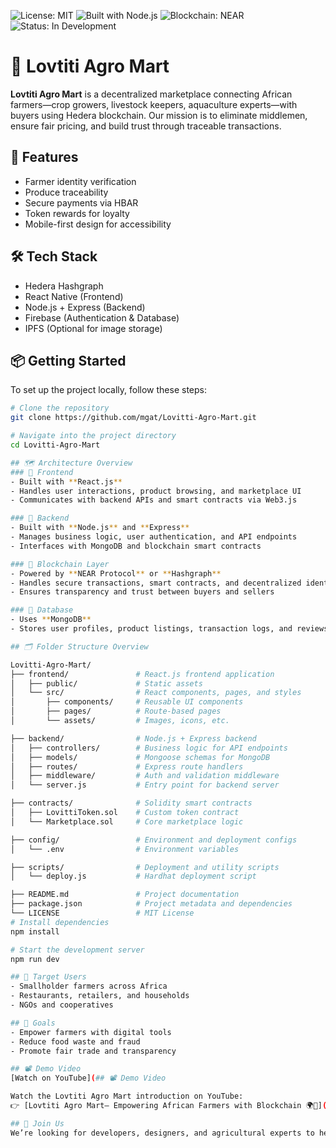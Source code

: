 ![License: MIT](https://img.shields.io/badge/License-MIT-yellow.svg)
![Built with Node.js](https://img.shields.io/badge/Node.js-Built-informational)
![Blockchain: NEAR](https://img.shields.io/badge/Blockchain-NEAR-informational)
![Status: In Development](https://img.shields.io/badge/Status-In_Development-informational)

# 🌾 Lovtiti Agro Mart 

**Lovtiti Agro Mart** is a decentralized marketplace connecting African farmers—crop growers, livestock keepers, aquaculture experts—with buyers using Hedera blockchain. Our mission is to eliminate middlemen, ensure fair pricing, and build trust through traceable transactions.

## 🚀 Features
- Farmer identity verification
- Produce traceability
- Secure payments via HBAR
- Token rewards for loyalty
- Mobile-first design for accessibility

## 🛠️ Tech Stack
- Hedera Hashgraph
- React Native (Frontend)
- Node.js + Express (Backend)
- Firebase (Authentication & Database)
- IPFS (Optional for image storage)

## 📦 Getting Started

To set up the project locally, follow these steps:

```bash
# Clone the repository
git clone https://github.com/mgat/Lovitti-Agro-Mart.git

# Navigate into the project directory
cd Lovitti-Agro-Mart

## 🗺 Architecture Overview
### 🔹 Frontend
- Built with **React.js**
- Handles user interactions, product browsing, and marketplace UI
- Communicates with backend APIs and smart contracts via Web3.js

### 🔹 Backend
- Built with **Node.js** and **Express**
- Manages business logic, user authentication, and API endpoints
- Interfaces with MongoDB and blockchain smart contracts

### 🔹 Blockchain Layer
- Powered by **NEAR Protocol** or **Hashgraph**
- Handles secure transactions, smart contracts, and decentralized identity
- Ensures transparency and trust between buyers and sellers

### 🔹 Database
- Uses **MongoDB**
- Stores user profiles, product listings, transaction logs, and reviews

## 🗂 Folder Structure Overview

Lovitti-Agro-Mart/
├── frontend/               # React.js frontend application
│   ├── public/             # Static assets
│   └── src/                # React components, pages, and styles
│       ├── components/     # Reusable UI components
│       ├── pages/          # Route-based pages
│       └── assets/         # Images, icons, etc.

├── backend/                # Node.js + Express backend
│   ├── controllers/        # Business logic for API endpoints
│   ├── models/             # Mongoose schemas for MongoDB
│   ├── routes/             # Express route handlers
│   ├── middleware/         # Auth and validation middleware
│   └── server.js           # Entry point for backend server

├── contracts/              # Solidity smart contracts
│   ├── LovittiToken.sol    # Custom token contract
│   └── Marketplace.sol     # Core marketplace logic

├── config/                 # Environment and deployment configs
│   └── .env                # Environment variables

├── scripts/                # Deployment and utility scripts
│   └── deploy.js           # Hardhat deployment script

├── README.md               # Project documentation
├── package.json            # Project metadata and dependencies
└── LICENSE                 # MIT License
# Install dependencies
npm install

# Start the development server
npm run dev

## 📍 Target Users
- Smallholder farmers across Africa
- Restaurants, retailers, and households
- NGOs and cooperatives

## 🎯 Goals
- Empower farmers with digital tools
- Reduce food waste and fraud
- Promote fair trade and transparency

## 📽️ Demo Video
[Watch on YouTube](## 📽️ Demo Video

Watch the Lovtiti Agro Mart introduction on YouTube:  
👉 [Lovtiti Agro Mart– Empowering African Farmers with Blockchain 🌍🌾](https://youtube.com/shorts/C6lBP8DBQ6k?si=jNyXDb96iVu5fGAZ)

## 🤝 Join Us
We’re looking for developers, designers, and agricultural experts to help build this vision. Let’s collaborate!

